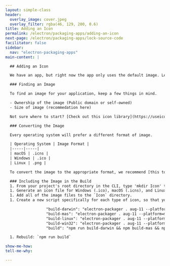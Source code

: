 ```yaml
---
layout: simple-class
header:
  overlay_image: cover.jpeg
  overlay_filter: rgba(46, 129, 200, 0.6)
title: Adding an Icon
permalink: /electron/packaging-apps/adding-an-icon
next-page: /electron/packaging-apps/lock-source-code
facilitator: false
sidebar:
  nav: "electron-packaging-apps"
main-content: |

  ## Adding an Icon

  We have an app, but right now the app only uses the default image. Let's make it a specific, custom image.

  ### Finding an Image

  To find an image for your application, keep a few things in mind.

  - Ownership of the image (Public domain or self-owned)
  - Size of image (recommedation here)

  Not sure where to start? [Check out this icon library](https://useiconic.com/open)!

  ### Converting the Image

  Every operating system will prefer a different format of image.

  | Operating System | Image Format |
  |-----|-----|
  | macOS | .icns |
  | Windows | .ico |
  | Linux | .png |

  To convert the image to the appropriate format, we recommend [this tool](https://iconverticons.com/online/).

  ### Including the Image in the Build
  1. From your project's root directory in the CLI, type 'mkdir Icon' to create a new Icon directory.
  1. Generate an icon file for Windows (.ico), macOS (.icns), and Linux (.png).
  1. Add all of the image files to the `Icon` directory.
  1. Create a new script specifically for each type of icon, so that your build script section now looks like this. If you didn't name your image "unicorn", make sure to replace that for your own process.

                  "build-darwin": "electron-packager . aug-11 --platform=darwin --icon Icons/unicorn.icns --overwrite --ignore=node_modules/electron-*",
                  "build-mas": "electron-packager . aug-11 --platform=mas --icon Icons/unicorn.icns --overwrite --ignore=node_modules/electron-*",
                  "build-linux": "electron-packager . aug-11 --platform=linux --icon Icons/unicorn.png --overwrite --ignore=node_modules/electron-*",
                  "build-win32": "electron-packager . aug-11 --platform=win32 --icon Icons/unicorn.ico --overwrite --ignore=node_modules/electron-* ",
                  "build": "npm run build-darwin && npm build-mas && npm build-linux && npm-build-win32"

  1. Rebuild: `npm run build`

show-me-how:
tell-me-why:

---
```

